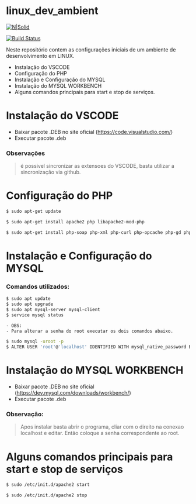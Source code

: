 # linux_dev_ambient

[![N|Solid](https://cldup.com/dTxpPi9lDf.thumb.png)](https://nodesource.com/products/nsolid)

[![Build Status](https://travis-ci.org/joemccann/dillinger.svg?branch=master)](https://travis-ci.org/joemccann/dillinger)

Neste repositório contem as configurações iniciais de um ambiente de desenvolvimento em LINUX.

  - Instalação do VSCODE
  - Configuração do PHP
  - Instalação e Configuração do MYSQL
  - Instalação do MYSQL WORKBENCH
  - Alguns comandos principais para start e stop de serviços.

# Instalação do VSCODE

  - Baixar pacote .DEB no site oficial (https://code.visualstudio.com/)
  - Executar pacote .deb

### Observações
> é possivel sincronizar as extensoes do VSCODE,
basta utilizar a sincronização via github.

# Configuração do PHP

```sh
$ sudo apt-get update

$ sudo apt-get install apache2 php libapache2-mod-php

$ sudo apt-get install php-soap php-xml php-curl php-opcache php-gd php-sqlite3 php-mbstring php-mysql

```

# Instalação e Configuração do MYSQL

### Comandos utilizados:
```sh
$ sudo apt update
$ sudo apt upgrade
$ sudo apt mysql-server mysql-client
$ service mysql status

- OBS: 
- Para alterar a senha do root executar os dois comandos abaixo.

$ sudo mysql -uroot -p
$ ALTER USER 'root'@'localhost' IDENTIFIED WITH mysql_native_password BY 'suasenha';
```

# Instalação do MYSQL WORKBENCH

  - Baixar pacote .DEB no site oficial (https://dev.mysql.com/downloads/workbench/)
  - Executar pacote .deb
 
### Observação:
> Apos instalar basta abrir o programa, cliar com o direito na conexao localhost e editar. Então coloque a senha correspondente ao root.


# Alguns comandos principais para start e stop de serviços

```sh
$ sudo /etc/init.d/apache2 start

$ sudo /etc/init.d/apache2 stop

```



